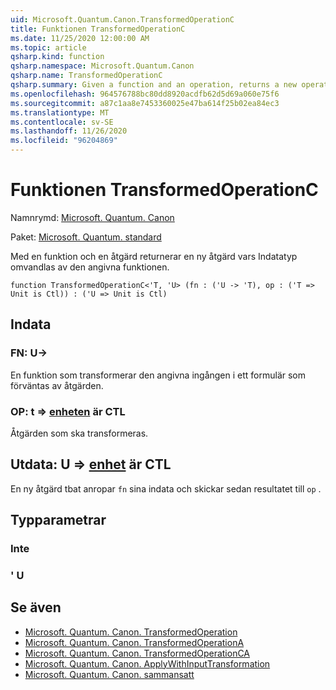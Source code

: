 ```yaml
---
uid: Microsoft.Quantum.Canon.TransformedOperationC
title: Funktionen TransformedOperationC
ms.date: 11/25/2020 12:00:00 AM
ms.topic: article
qsharp.kind: function
qsharp.namespace: Microsoft.Quantum.Canon
qsharp.name: TransformedOperationC
qsharp.summary: Given a function and an operation, returns a new operation whose input is transformed by the given function.
ms.openlocfilehash: 964576788bc80dd8920acdfb62d5d69a060e75f6
ms.sourcegitcommit: a87c1aa8e7453360025e47ba614f25b02ea84ec3
ms.translationtype: MT
ms.contentlocale: sv-SE
ms.lasthandoff: 11/26/2020
ms.locfileid: "96204869"
---
```

# <a name="transformedoperationc-function"></a>Funktionen TransformedOperationC

Namnrymd: [Microsoft. Quantum. Canon](xref:Microsoft.Quantum.Canon)

Paket: [Microsoft. Quantum. standard](https://nuget.org/packages/Microsoft.Quantum.Standard)


Med en funktion och en åtgärd returnerar en ny åtgärd vars Indatatyp omvandlas av den angivna funktionen.

```qsharp
function TransformedOperationC<'T, 'U> (fn : ('U -> 'T), op : ('T => Unit is Ctl)) : ('U => Unit is Ctl)
```


## <a name="input"></a>Indata

### <a name="fn--u---t"></a>FN: U->

En funktion som transformerar den angivna ingången i ett formulär som förväntas av åtgärden.


### <a name="op--t--unit--is-ctl"></a>OP: t => [enheten](xref:microsoft.quantum.lang-ref.unit)  är CTL

Åtgärden som ska transformeras.



## <a name="output--u--unit--is-ctl"></a>Utdata: U => [enhet](xref:microsoft.quantum.lang-ref.unit)  är CTL

En ny åtgärd tbat anropar `fn` sina indata och skickar sedan resultatet till `op` .

## <a name="type-parameters"></a>Typparametrar

### <a name="t"></a>Inte


### <a name="u"></a>' U



## <a name="see-also"></a>Se även

- [Microsoft. Quantum. Canon. TransformedOperation](xref:Microsoft.Quantum.Canon.TransformedOperation)
- [Microsoft. Quantum. Canon. TransformedOperationA](xref:Microsoft.Quantum.Canon.TransformedOperationA)
- [Microsoft. Quantum. Canon. TransformedOperationCA](xref:Microsoft.Quantum.Canon.TransformedOperationCA)
- [Microsoft. Quantum. Canon. ApplyWithInputTransformation](xref:Microsoft.Quantum.Canon.ApplyWithInputTransformation)
- [Microsoft. Quantum. Canon. sammansatt](xref:Microsoft.Quantum.Canon.Composed)